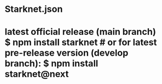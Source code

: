 # Starknet.json
# latest official release (main branch) $ npm install starknet  # or for latest pre-release version (develop branch): $ npm install starknet@next
